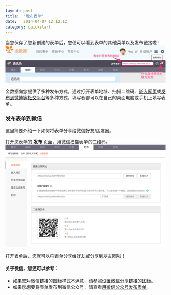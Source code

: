 ```yaml
---
layout: post
title:  "发布表单"
date:   2014-04-07 12:12:12
category: quickstart
---
```


当您保存了您新创建的表单后，您便可以看到表单的其他菜单以及发布链接啦！
	![](/images/publish-form-1.png)

金数据向您提供了多种发布方式，通过打开表单地址、扫描二维码、[嵌入网页](embedded-form.html)或[发布到微博等社交平台](social-share.html)等多种方式，填写者都可以在自己的桌面电脑或手机上填写表单。

### 发布表单到微信

这里简要介绍一下如何将表单分享给微信好友/朋友圈。

打开您表单的 **发布** 页面，用微信扫描表单的二维码。
	![](/images/publish-form-2.png)

打开表单后，您就可以将表单分享给好友或分享到朋友圈啦！

#### 关于微信，您还可以参考：

* 如果您对微信链接的图标样式不满意，请参照[设置微信分享链接的图标](share-to-wechat.html#wechat-link-icon)。  
* 如果您想要将表单发布到微信公众号，请查看[用微信公众号发布表单](wechat.html)。
